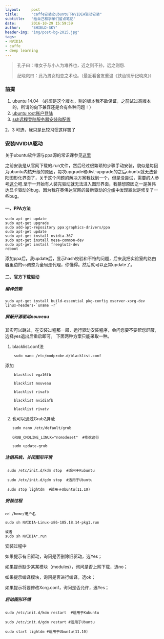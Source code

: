 ```yaml
---
layout:     post
title:      "caffe安装之ubuntu下NVIDIA驱动安装"
subtitle:   "给自己和学弟们留点笔记"
date:       2016-10-29 15:59:59
author:     "SHIELD-SKY"
header-img: "img/post-bg-2015.jpg"
tags:
- NVIDIA
- caffe
- deep learning
---
```


>孔子曰：唯女子与小人为难养也，近之则不孙，远之则怨. 
>
>纪晓岚曰：此乃男女相恋之术也。（最近看舍友重温《铁齿铜牙纪晓岚》）

### 前提
1. ubuntu 14.04 （必须是这个版本，别的版本我不敢保证，之前试过高版本的，所谓的向下兼容还是会有各种问题！）
2. [ubuntu root账户登陆](http://jingyan.baidu.com/article/27fa73268144f346f8271f83.html )
3. [ssh远程登陆服务器安装和配置](http://jingyan.baidu.com/article/9c69d48fb9fd7b13c8024e6b.html)

 2，3 可选，我只是比较习惯这样罢了

### 安装NVIDIA驱动

关于ubuntu软件源与ppa源的常识课参见[这里](http://blog.mythsman.com/?p=2043)

之前安装是从官网下载的.run文件，然后经过很繁琐的步骤手动安装，貌似是每因为ubuntu内核升级的原因，每次upgrade和dist-upgrade的之后ubuntu就无法登陆图形化界面了，关于这个问题的解决方案我找到一个，但是没尝试，需要的人参考[这个](http://forum.ubuntu.org.cn/viewtopic.php?f=42&t=141431)吧.至于一开始有人装完驱动就无法进入图形界面，我猜想原因之一是英伟达显卡驱动的bug，因为我在英伟达官网的最新驱动的[介绍](http://www.geforce.cn/drivers/results/108769)中发现貌似是修复了一些bug。

#### 一、PPA方法

```
sudo apt-get update
sudo apt-get upgrade
sudo add-apt-repository ppa:graphics-drivers/ppa
sudo apt-get update
sudo apt-get install nvidia-367
sudo apt-get install mesa-common-dev
sudo apt-get install freeglut3-dev
reboot
```

添加ppa后，我update后，显示hash校验和不符的问题，后来我把实验室的路由器里边的ss调整为全局走代理，你懂得。然后就可以正常update了。

#### 二、官方下载驱动

##### 编译依赖

```
sudo apt-get install build-essential pkg-config xserver-xorg-dev linux-headers-`uname -r`
```

##### 屏蔽开源驱动nouveau

其实可以跳过，在安装过程那一部，运行驱动安装程序，会问您要不要帮您屏蔽，选择yes退出后重启即可。 下面两种方案只能采取一种。

1. blacklist.conf法

```
	sudo nano /etc/modprobe.d/blacklist.conf
```
	
添加

```
	blacklist vga16fb

	blacklist nouveau

	blacklist rivafb

	blacklist nvidiafb

	blacklist rivatv
```

2. 也可以通过Grub2屏蔽

   ```
   sudo nano /etc/default/grub
  
   GRUB_CMDLINE_LINUX="nomodeset"  #修改这行
   
   sudo update-grub
   ```
   
##### 注销系统，关闭图形环境
 
```
 sudo /etc/init.d/kdm stop  #适用于Kubuntu
 
 sudo /etc/init.d/gdm stop  #适用于Ubuntu
 
 sudo stop lightdm  #适用于Ubuntu(11.10)
```
 
##### 安装过程

```
cd /home/用户名

sudo sh NVIDIA-Linux-x86-185.18.14-pkg1.run 

或者
sudo sh NVIDIA*.run 
```

安装过程中

如果提示有旧驱动，询问是否删除旧驱动，选Yes；

如果提示缺少某某模块（modules），询问是否上网下载，选no；

如果提示编译模块，询问是否进行编译，选ok；

如果提示将要修改Xorg.conf，询问是否允许，选Yes；

##### 启动图形环境

```
sudo /etc/init.d/kdm restart  #适用于Kubuntu

sudo /etc/init.d/gdm restart #适用于Ubuntu

sudo start lightdm #适用于Ubuntu(11.10)
```





